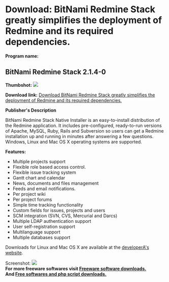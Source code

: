 # Download: BitNami Redmine Stack greatly simplifies the deployment of Redmine and its required dependencies.

**Program name:**

## BitNami Redmine Stack 2.1.4-0

  
**Thumbshot:** ![](http://www.freewarefiles.com/screenshot/bitnamirdmnstck_md.jpg)   
  
**Download link:** [Download BitNami Redmine Stack greatly simplifies the deployment of Redmine and its required dependencies.](http://freesoftwares.boysofts.com/BitNami-Redmine-Stack_program_55890.html)  
  


**Publisher's Description**  
  


BitNami Redmine Stack Native Installer is an easy-to-install distribution of the Redmine application. It includes pre-configured, ready-to-run versions of Apache, MySQL, Ruby, Rails and Subversion so users can get a Redmine installation up and running in minutes after answering a few questions. Windows, Linux and Mac OS X operating systems are supported. 

**Features:**

  * Multiple projects support 
  * Flexible role based access control. 
  * Flexible issue tracking system 
  * Gantt chart and calendar 
  * News, documents and files management 
  * Feeds and email notifications. 
  * Per project wiki 
  * Per project forums 
  * Simple time tracking functionality 
  * Custom fields for issues, projects and users 
  * SCM integration (SVN, CVS, Mercurial and Darcs) 
  * Multiple LDAP authentication support 
  * User self-registration support 
  * Multilanguage support 
  * Multiple databases support 

Downloads for Linux and Mac OS X are available at the [developerA's website](http://bitnami.org/stack/redmine).

  
  
Screenshot: ![](http://www.freewarefiles.com/screenshot/bitnamirdmnstck.jpg)   
**For more freeware softwares visit [Freeware software downloads.](http://freesoftwares.boysofts.com/)**   
**And [Free softwares and php script downloads.](http://www.boysofts.com/)**
